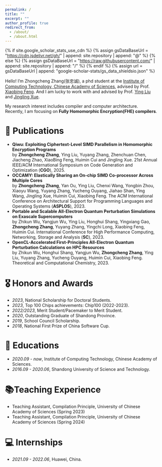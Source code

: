 ```yaml
---
permalink: /
title: ""
excerpt: ""
author_profile: true
redirect_from: 
  - /about/
  - /about.html
---
```


{% if site.google_scholar_stats_use_cdn %}
{% assign gsDataBaseUrl = "https://cdn.jsdelivr.net/gh/" | append: site.repository | append: "@" %}
{% else %}
{% assign gsDataBaseUrl = "https://raw.githubusercontent.com/" | append: site.repository | append: "/" %}
{% endif %}
{% assign url = gsDataBaseUrl | append: "google-scholar-stats/gs_data_shieldsio.json" %}

<span class='anchor' id='about-me'></span>

Hello! I’m Zhongcheng Zhang(张忠诚), a phd student at the [Institute of Computing Technology, Chinese Academy of Sciences](http://www.ict.ac.cn/), advised by Prof. [Xiaobing Feng](http://www.ict.ac.cn/sourcedb/cn/jssrck/200909/t20090917_2496613.html). And I am lucky to work with and advised by Prof. [Ying Liu](http://www.ict.ac.cn/sourcedb/cn/jssrck/202201/t20220111_6338879.html) and [Jingling Xue](https://www.cse.unsw.edu.au/~jingling/).

My research interest includes compiler and computer architecture. Recently, I am focusing on **Fully Homomorphic Encryption(FHE) compilers**. 

# 📝 Publications 
- **Qiwu: Exploiting Ciphertext-Level SIMD Parallelism in Homomorphic Encryption Programs**<br>
by **Zhongcheng Zhang**, Ying Liu, Yuyang Zhang, Zhenchuan Chen, Jiacheng Zhao, XiaoBing Feng, Huimin Cui and Jingling Xue. 21st Annual IEEE/ACM International Symposium on Code Generation and Optimization (**CGO**), 2025.
- **OCCAMY: Elastically Sharing an On-chip SIMD Co-processor Across Multiple Cores**<br>
by **Zhongcheng Zhang**, Yan Ou, Ying Liu, Chenxi Wang, Yongbin Zhou, Xiaoyu Wang, Yuyang Zhang, Yucheng Ouyang, Jiahao Shan, Ying Wang, Jingling Xue, Huimin Cui, Xiaobing Feng. The ACM International Conference on Architectural Support for Programming Languages and Operating Systems (**ASPLOS**), 2023.
- **Portable and Scalable All-Electron Quantum Perturbation Simulations on Exascale Supercomputers**<br>
by Zhikun Wu, Yangjun Wu, Ying Liu, Honghui Shang, Yingxiang Gao, **Zhongcheng Zhang**, Yuyang Zhang, Yingchi Long, Xiaobing Feng, Huimin Cui. International Conference for High Performance Computing, Networking, Storage and Analysis (**SC**), 2023.
- **OpenCL-Accelerated First-Principles All-Electron Quantum Perturbation Calculations on HPC Resources** <br>
by Zhikun Wu, Honghui Shang, Yangjun Wu, **Zhongcheng Zhang**, Ying Liu, Yuyang Zhang, Yucheng Ouyang, Huimin Cui, Xiaobing Feng. Theoretical and Computational Chemistry, 2023.

# 🎖 Honors and Awards
- *2023*, National Scholarship for Doctoral Students.
- *2023*, Top 100 Chips achievements: Chip100 (2022-2023).
- *2022/2023*, Merit Student/Pacemaker to Merit Student.
- *2020*, Outstanding Graduate of Shandong Province.
- *2019*, School Council Scholarship.
- *2018*, National First Prize of China Software Cup.

# 📖 Educations
- *2020.09 - now*, Institute of Computing Technology, Chinese Academy of Sciences. 
- *2016.09 - 2020.06*, Shandong University of Science and Technology.

<span class='anchor' id='-teaching-experience'></span>
# 📚Teaching Experience
- Teaching Assistant, Compilation Principle, University of Chinese Academy of Sciences (Spring 2023)
- Teaching Assistant, Compilation Principle, University of Chinese Academy of Sciences (Spring 2024)

# 💻 Internships
- *2021.09 - 2022.06*, Huawei, China.